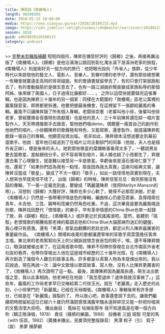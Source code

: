 ```yaml
---
title: 陳昇談《南機場人》
length: 96590393
date: 2018-01-15 18:00:00
media: https://one.xiaoyuu.ga/ear/2018/20180115.mp3
image: https://cdn.jsdelivr.net/gh/coxmos/cdn@master/ear/cover/20180115.jpeg
season: 2018
guid: a9659039320180115
category: podcast
---
```


&gt;&gt; <a href="https://goo.gl/t2ysyL">完整未剪輯版補聽</a>
短短四個月，陳昇在備受好評的《歸鄉》之後，再接再厲出版了《南機場人》。《歸鄉》是他沿濱海公路回到彰化濁水溪下游溪洲老家的旅程，《南機場人》則是剛好另一個方向的旅行：他把眼光投向「外省人」族群，從少年時代以來啟發他的藝文人、電影人、音樂人，到眷村裡的老芋仔，還有那些總想著一有機會就要遠走高飛的哥哥姐姐，有的會讀書就留學去了，有的只會打架就跑船去了，有的會動腦筋於是做生意去了，也有一路江湖曲折簡直變成家族恥辱的那個阿姊，後來嫁了美國人，日子過得比誰都好…… 。
之所以這麼快就要錄完這張專輯，也是因為陳昇三十幾年的另一個家：同樣在大範圍的「南機場」區老公寓裡的麗風錄音室，即將都更拆遷。他要把握最後機會，在這裡留下一張獻給麗風的專輯。麗風不只讓陳昇錄了所有個人專輯，老闆徐崇憲（老輩叫他小徐，後輩叫他徐老爹，曾經獲頒金音獎特別貢獻獎）也是他的恩人：三十年前陳昇還在綜一唱片當製作人，天天帶偶像歌手去錄音，幫他她們唱demo，偶爾塞一兩首自己的創作到他她們的唱片。小徐聽陳昇的歌聲極有特色，又能寫歌，還會製作，就提議陳昇乾脆錄一張自己的專輯，他願意投資出版。
若非如此，陳昇根本沒想過要走到幕前當歌手。他說：當年他已經追到了在唱片公司企劃部門的同事（他說，夫人也是個外省正妹），便是後來的夫人。她對那些歌星的糜爛軼事看得太多了，一聽說男友要去當歌星，差點跟他分手。好不容易等到發片，兩人婚也結了小孩都生了，昇嫂還去看了心理醫生，就是難以接受另一半是歌星。幸虧後來是滾石張培仁簽下了他，還寫了「如果你們認為我有一點怪，那是因為我太真實」這兩句經典文案，讓陳昇沒當成「歌星」，變成了不大一樣的「歌手」，如此一路怪怪地真實到現在，夫人想來也早就見怪不怪了。
出版《歸鄉》的時候，陳昇信誓旦旦：做完那張沒有鼓的專輯，下一張一定龐克到底，要變成「瑪麗蓮陳昇（借用Marilyn Manson的哏）」。沒想到《歸鄉》大獲好評，陳昇也多少心軟了，覺得不必那麼決絕，於是《南機場人》仍然是一張帶著抒情底色的專輯，編曲核心仍是范君豪、袁偉翔兩位青年，木吉他、三弦、鋼琴和弦樂仍然角色吃重。不過，這次畢竟是要為麗風唱送別歌，陳昇找回歷代「恨情歌」的樂手，早有革命情感的China Blue也來一起錄了歌，與《歸鄉》相比，《南機場人》或許更近於民謠搖滾吧。當然，能聽到「斑駁」老恨情歌的楊騰佑那老辣的藍調吉他和China Blue大貓那麻烈迷幻的鍵盤，我心裡只有感激。還有「黑潭」那氣血翻騰的悲壯史詩，都足以列入陳昇最厲害的重量級作品。
《南機場人》開場和收尾的歌都讓遼寧來的盲歌手周雲蓬擔任客席主唱，東北來的老周絮絮向天上的父親訴說懷念爸爸包的餃子，唉，還不等陳昇開口，眼淚就被催出來了。在這兩首歌中間，陳昇不但帶你穿梭在台北市南區外省老社區的巷弄，也帶你穿梭出入他在這座城市經歷的三十幾年光陰，在《南機場人》再次創造了幾個令人難忘的故事主角，許多都是以真實人物為本提煉出來的。我以前說過，現在再說一次：論中文歌壇以歌寫故事、寫人物，沒有人比陳昇更厲害的了，《南機場人》再次證明了這一點。
最後，謠傳陳昇因為麗風拆遷，萌生淡出歌壇之意，我以此事相詢，他老神在在地說：「我怎麼退休？退休我就沒事做了。」這些年，麗風的工作徐老爹早已交棒給第二代徐玉光。就在「老麗風」走入歷史的此刻，小小徐掌門的「新麗風」已經在天母開張，《南機場人》專輯後來有許多部分，已經是在「新麗風」錄製的了。
所以放心吧，故事還會說下去的。讓我們繼續把時間留給這位已經六十歲仍然滿腔感懷滿腹牢騷永遠碎碎念又能一秒把你唱哭的文藝流氓大叔吧。
播出曲目：
菟絲花
牯嶺街那年
我不知道風是在哪一個方向吹（韓正皓演唱，1978）
責任（擁擠的樂園，1988）
投機者
三姐
斑駁
可愛的馬（with 伍佰，1992）（廣播未播出，見置頂完整版錄音）
黑潭
餃子（引）
餃子（跋）
黑夢
捕夢網

